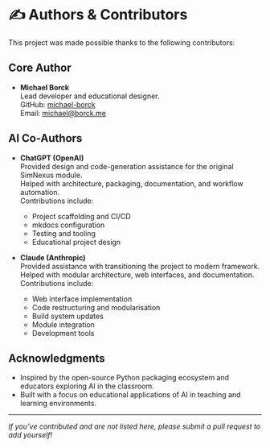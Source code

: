 # ✍️ Authors & Contributors

This project was made possible thanks to the following contributors:

## Core Author

- **Michael Borck**  
  Lead developer and educational designer.  
  GitHub: [michael-borck](https://github.com/teaching-repositories)  
  Email: michael@borck.me

## AI Co-Authors

- **ChatGPT (OpenAI)**  
  Provided design and code-generation assistance for the original SimNexus module.  
  Helped with architecture, packaging, documentation, and workflow automation.  
  Contributions include:  
  - Project scaffolding and CI/CD  
  - mkdocs configuration  
  - Testing and tooling  
  - Educational project design

- **Claude (Anthropic)**  
  Provided assistance with transitioning the project to modern framework.  
  Helped with modular architecture, web interfaces, and documentation.  
  Contributions include:  
  - Web interface implementation  
  - Code restructuring and modularisation  
  - Build system updates  
  - Module integration  
  - Development tools

## Acknowledgments

- Inspired by the open-source Python packaging ecosystem and educators exploring AI in the classroom.
- Built with a focus on educational applications of AI in teaching and learning environments.

---

_If you’ve contributed and are not listed here, please submit a pull request to add yourself!_
